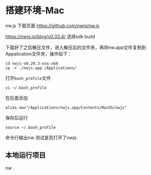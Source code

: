 # 搭建环境-Mac

nw.js 下载页面 https://github.com/nwjs/nw.js

https://nwjs.io/blog/v0.33.4/ 选择sdk build

下载好了之后解压文件，进入解压后的文件夹，再将nw.app文件复制到Appalication文件夹，操作如下：
```shell
cd nwjs-v0.20.3-osx-x64
cp -r ./nwjs.app /Applications/
```

打开`bash_profile`文件
```shell
vi ~/.bash_profile
```

在后面添加
```shell
alias nw="/Applications/nwjs.app/Contents/MacOS/nwjs" 
```

保存后运行
```shell
source ~/.bash_profile
```

命令行输出nw 测试是否打开了nwjs.

## 本地运行项目

nw .